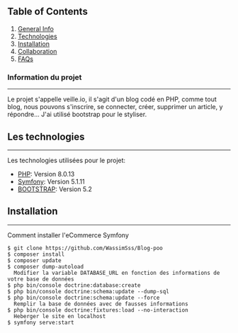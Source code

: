 ## Table of Contents
1. [General Info](#general-info)
2. [Technologies](#technologies)
3. [Installation](#installation)
4. [Collaboration](#collaboration)
5. [FAQs](#faqs)
### Information du projet
***
Le projet s'appelle veille.io, il s'agit d'un blog codé en PHP, comme tout blog, nous pouvons s'inscrire, se connecter, créer, supprimer un article, y répondre... J'ai utilisé bootstrap pour le styliser.
## Les technologies
***
Les technologies utilisées pour le projet:
* [PHP](https://www.php.net/docs.php): Version 8.0.13 
* [Symfony](https://symfony.com/doc/5.4/index.html): Version 5.1.11
* [BOOTSTRAP](https://getbootstrap.com/docs/5.2/getting-started/introduction/): Version 5.2
## Installation
***
Comment installer l'eCommerce Symfony
```
$ git clone https://github.com/WassimSss/Blog-poo
$ composer install
$ composer update
$ composer dump-autoload
  Modifier la variable DATABASE_URL en fonction des informations de votre base de données
$ php bin/console doctrine:database:create
$ php bin/console doctrine:schema:update --dump-sql
$ php bin/console doctrine:schema:update --force
  Remplir la base de données avec de fausses informations
$ php bin/console doctrine:fixtures:load --no-interaction
  Heberger le site en localhost 
$ symfony serve:start
```